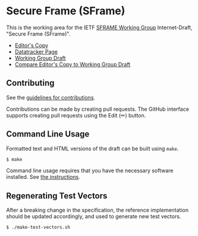 # Secure Frame (SFrame)

This is the working area for the IETF [SFRAME Working Group](https://datatracker.ietf.org/wg/sframe/documents/) Internet-Draft, "Secure Frame (SFrame)".

* [Editor's Copy](https://sframe-wg.github.io/sframe/#go.draft-ietf-sframe-enc.html)
* [Datatracker Page](https://datatracker.ietf.org/doc/draft-ietf-sframe-enc)
* [Working Group Draft](https://datatracker.ietf.org/doc/html/draft-ietf-sframe-enc)
* [Compare Editor's Copy to Working Group Draft](https://sframe-wg.github.io/sframe/#go.draft-ietf-sframe-enc.diff)


## Contributing

See the
[guidelines for contributions](https://github.com/sframe-wg/sframe/blob/master/CONTRIBUTING.md).

Contributions can be made by creating pull requests.
The GitHub interface supports creating pull requests using the Edit (✏) button.


## Command Line Usage

Formatted text and HTML versions of the draft can be built using `make`.

```sh
$ make
```

Command line usage requires that you have the necessary software installed.  See
[the instructions](https://github.com/martinthomson/i-d-template/blob/main/doc/SETUP.md).

## Regenerating Test Vectors

After a breaking change in the specification, the reference implementation
should be updated accordingly, and used to generate new test vectors.

```sh
$ ./make-test-vectors.sh
```
